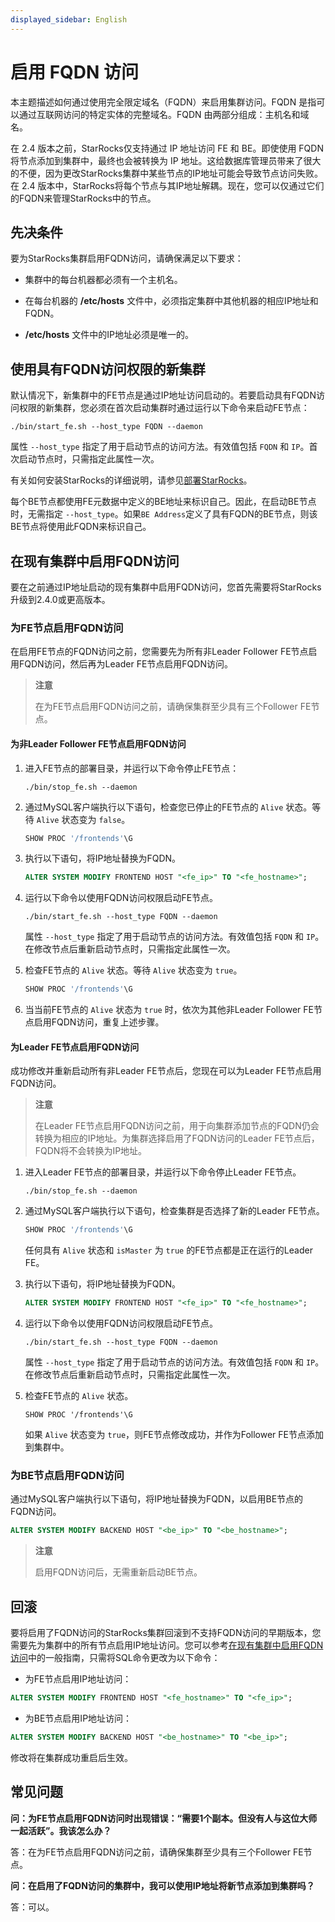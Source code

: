 ```yaml
---
displayed_sidebar: English
---
```


# 启用 FQDN 访问

本主题描述如何通过使用完全限定域名（FQDN）来启用集群访问。FQDN 是指可以通过互联网访问的特定实体的完整域名。FQDN 由两部分组成：主机名和域名。

在 2.4 版本之前，StarRocks仅支持通过 IP 地址访问 FE 和 BE。即使使用 FQDN 将节点添加到集群中，最终也会被转换为 IP 地址。这给数据库管理员带来了很大的不便，因为更改StarRocks集群中某些节点的IP地址可能会导致节点访问失败。在 2.4 版本中，StarRocks将每个节点与其IP地址解耦。现在，您可以仅通过它们的FQDN来管理StarRocks中的节点。

## 先决条件

要为StarRocks集群启用FQDN访问，请确保满足以下要求：

- 集群中的每台机器都必须有一个主机名。

- 在每台机器的 **/etc/hosts** 文件中，必须指定集群中其他机器的相应IP地址和FQDN。

- **/etc/hosts** 文件中的IP地址必须是唯一的。

## 使用具有FQDN访问权限的新集群

默认情况下，新集群中的FE节点是通过IP地址访问启动的。若要启动具有FQDN访问权限的新集群，您必须在首次启动集群时通过运行以下命令来启动FE节点：

```Shell
./bin/start_fe.sh --host_type FQDN --daemon
```

属性 `--host_type` 指定了用于启动节点的访问方法。有效值包括 `FQDN` 和 `IP`。首次启动节点时，只需指定此属性一次。

有关如何安装StarRocks的详细说明，请参见[部署StarRocks](../deployment/deploy_manually.md)。

每个BE节点都使用FE元数据中定义的BE地址来标识自己。因此，在启动BE节点时，无需指定 `--host_type`。如果`BE Address`定义了具有FQDN的BE节点，则该BE节点将使用此FQDN来标识自己。

## 在现有集群中启用FQDN访问

要在之前通过IP地址启动的现有集群中启用FQDN访问，您首先需要将StarRocks升级到2.4.0或更高版本。

### 为FE节点启用FQDN访问

在启用FE节点的FQDN访问之前，您需要先为所有非Leader Follower FE节点启用FQDN访问，然后再为Leader FE节点启用FQDN访问。

> **注意**
>
> 在为FE节点启用FQDN访问之前，请确保集群至少具有三个Follower FE节点。

#### 为非Leader Follower FE节点启用FQDN访问

1. 进入FE节点的部署目录，并运行以下命令停止FE节点：

    ```Shell
    ./bin/stop_fe.sh --daemon
    ```

2. 通过MySQL客户端执行以下语句，检查您已停止的FE节点的 `Alive` 状态。等待 `Alive` 状态变为 `false`。

    ```SQL
    SHOW PROC '/frontends'\G
    ```

3. 执行以下语句，将IP地址替换为FQDN。

    ```SQL
    ALTER SYSTEM MODIFY FRONTEND HOST "<fe_ip>" TO "<fe_hostname>";
    ```

4. 运行以下命令以使用FQDN访问权限启动FE节点。

    ```Shell
    ./bin/start_fe.sh --host_type FQDN --daemon
    ```

    属性 `--host_type` 指定了用于启动节点的访问方法。有效值包括 `FQDN` 和 `IP`。在修改节点后重新启动节点时，只需指定此属性一次。

5. 检查FE节点的 `Alive` 状态。等待 `Alive` 状态变为 `true`。

    ```SQL
    SHOW PROC '/frontends'\G
    ```

6. 当当前FE节点的 `Alive` 状态为 `true` 时，依次为其他非Leader Follower FE节点启用FQDN访问，重复上述步骤。

#### 为Leader FE节点启用FQDN访问

成功修改并重新启动所有非Leader FE节点后，您现在可以为Leader FE节点启用FQDN访问。

> **注意**
>
> 在Leader FE节点启用FQDN访问之前，用于向集群添加节点的FQDN仍会转换为相应的IP地址。为集群选择启用了FQDN访问的Leader FE节点后，FQDN将不会转换为IP地址。

1. 进入Leader FE节点的部署目录，并运行以下命令停止Leader FE节点。

    ```Shell
    ./bin/stop_fe.sh --daemon
    ```

2. 通过MySQL客户端执行以下语句，检查集群是否选择了新的Leader FE节点。

    ```SQL
    SHOW PROC '/frontends'\G
    ```

    任何具有 `Alive` 状态和 `isMaster` 为 `true` 的FE节点都是正在运行的Leader FE。

3. 执行以下语句，将IP地址替换为FQDN。

    ```SQL
    ALTER SYSTEM MODIFY FRONTEND HOST "<fe_ip>" TO "<fe_hostname>";
    ```

4. 运行以下命令以使用FQDN访问权限启动FE节点。

    ```Shell
    ./bin/start_fe.sh --host_type FQDN --daemon
    ```

    属性 `--host_type` 指定了用于启动节点的访问方法。有效值包括 `FQDN` 和 `IP`。在修改节点后重新启动节点时，只需指定此属性一次。

5. 检查FE节点的 `Alive` 状态。

    ```Plain
    SHOW PROC '/frontends'\G
    ```

    如果 `Alive` 状态变为 `true`，则FE节点修改成功，并作为Follower FE节点添加到集群中。

### 为BE节点启用FQDN访问

通过MySQL客户端执行以下语句，将IP地址替换为FQDN，以启用BE节点的FQDN访问。

```SQL
ALTER SYSTEM MODIFY BACKEND HOST "<be_ip>" TO "<be_hostname>";
```

> **注意**
>
> 启用FQDN访问后，无需重新启动BE节点。

## 回滚

要将启用了FQDN访问的StarRocks集群回滚到不支持FQDN访问的早期版本，您需要先为集群中的所有节点启用IP地址访问。您可以参考[在现有集群中启用FQDN访问](#enable-fqdn-access-in-an-existing-cluster)中的一般指南，只需将SQL命令更改为以下命令：

- 为FE节点启用IP地址访问：

```SQL
ALTER SYSTEM MODIFY FRONTEND HOST "<fe_hostname>" TO "<fe_ip>";
```

- 为BE节点启用IP地址访问：

```SQL
ALTER SYSTEM MODIFY BACKEND HOST "<be_hostname>" TO "<be_ip>";
```

修改将在集群成功重启后生效。

## 常见问题

**问：为FE节点启用FQDN访问时出现错误：“需要1个副本。但没有人与这位大师一起活跃”。我该怎么办？**

答：在为FE节点启用FQDN访问之前，请确保集群至少具有三个Follower FE节点。

**问：在启用了FQDN访问的集群中，我可以使用IP地址将新节点添加到集群吗？**

答：可以。
